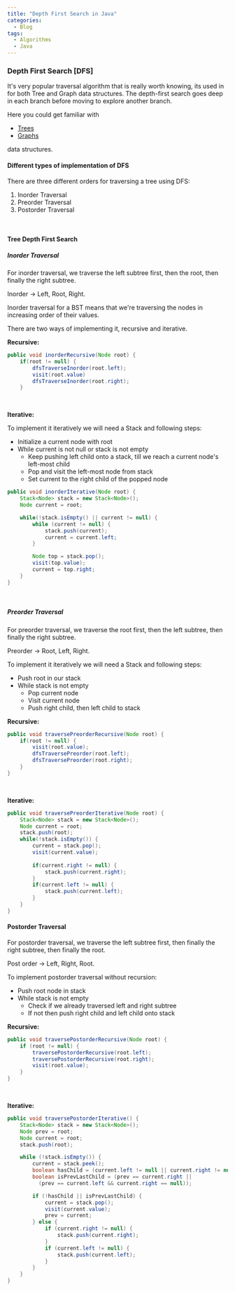 ```yaml
---
title: "Depth First Search in Java"
categories:
  - Blog
tags:
  - Algorithms
  - Java
---
```


### Depth First Search \[DFS]

It's very popular traversal algorithm that is really worth knowing, its used in for both Tree and Graph data structures. 
The depth-first search goes deep in each branch before moving to explore another branch.

Here you could get familiar with 
* [Trees](https://matthewonsoftware.com/) 
* [Graphs](https://matthewonsoftware.com/blog/graphs) 

data structures.



#### Different types of implementation of DFS

There are three different orders for traversing a tree using DFS:

1. Inorder Traversal
2. Preorder Traversal
3. Postorder Traversal

<br>

#### Tree Depth First Search 

##### Inorder Traversal

For inorder traversal, we traverse the left subtree first, then the root, then finally the right subtree.

Inorder &#8594; Left, Root, Right.

Inorder traversal for a BST means that we're traversing the nodes in increasing order of their values.

There are two ways of implementing it, recursive and iterative.

**Recursive:**
```java
public void inorderRecursive(Node root) {
    if(root != null) {
        dfsTraverseInorder(root.left);
        visit(root.value)
        dfsTraverseInorder(root.right);
    }
```

<br>

**Iterative:**

To implement it iteratively we will need a Stack and following steps:

* Initialize a current node with root
* While current is not null or stack is not empty
  * Keep pushing left child onto a stack, till we reach a current node's left-most child
  * Pop and visit the left-most node from stack
  * Set current to the right child of the popped node


```java
public void inorderIterative(Node root) {
    Stack<Node> stack = new Stack<Node>();
    Node current = root;

    while(!stack.isEmpty() || current != null) {
        while (current != null) {
            stack.push(current);
            current = current.left;
        }

        Node top = stack.pop();
        visit(top.value);
        current = top.right;
    }
}
```

<br>

##### Preorder Traversal

For preorder traversal, we traverse the root first, then the left subtree, then finally the right subtree.

Preorder &#8594; Root, Left, Right.

To implement it iteratively we will need a Stack and following steps:

* Push root in our stack
* While stack is not empty
    * Pop current node
    * Visit current node
    * Push right child, then left child to stack

**Recursive:**
```java
public void traversePreorderRecursive(Node root) {
    if(root != null) {
        visit(root.value);
        dfsTraversePreorder(root.left);
        dfsTraversePreorder(root.right);
    }
}
```


<br>

**Iterative:**

```java
public void traversePreorderIterative(Node root) {
    Stack<Node> stack = new Stack<Node>();
    Node current = root;
    stack.push(root);
    while(!stack.isEmpty()) {
        current = stack.pop();
        visit(current.value);
        
        if(current.right != null) {
            stack.push(current.right);
        }    
        if(current.left != null) {
            stack.push(current.left);
        }
    }        
}
```



#### Postorder Traversal

For postorder traversal, we traverse the left subtree first, then finally the right subtree, then finally the root.

Post order &#8594; Left, Right, Root.

To implement postorder traversal without recursion:

* Push root node in stack
* While stack is not empty
    * Check if we already traversed left and right subtree
    * If not then push right child and left child onto stack

**Recursive:**
```java
public void traversePostorderRecursive(Node root) {
    if (root != null) {
        traversePostorderRecursive(root.left);
        traversePostorderRecursive(root.right);
        visit(root.value);
    }
}
```


<br>

**Iterative:**

```java
public void traversePostorderIterative() {
    Stack<Node> stack = new Stack<Node>();
    Node prev = root;
    Node current = root;
    stack.push(root);

    while (!stack.isEmpty()) {
        current = stack.peek();
        boolean hasChild = (current.left != null || current.right != null);
        boolean isPrevLastChild = (prev == current.right || 
          (prev == current.left && current.right == null));

        if (!hasChild || isPrevLastChild) {
            current = stack.pop();
            visit(current.value);
            prev = current;
        } else {
            if (current.right != null) {
                stack.push(current.right);
            }
            if (current.left != null) {
                stack.push(current.left);
            }
        }
    }   
}
```
